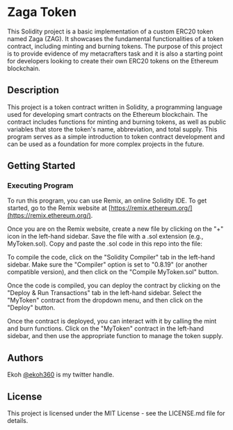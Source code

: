 # Zaga Token

This Solidity project is a basic implementation of a custom ERC20 token named Zaga (ZAG). It showcases the fundamental functionalities of a token contract, including minting and burning tokens. The purpose of this project is to provide evidence of my metacrafters task and it is also a starting point for developers looking to create their own ERC20 tokens on the Ethereum blockchain.

## Description

This project is a token contract written in Solidity, a programming language used for developing smart contracts on the Ethereum blockchain. The contract includes functions for minting and burning tokens, as well as public variables that store the token's name, abbreviation, and total supply. This program serves as a simple introduction to token contract development and can be used as a foundation for more complex projects in the future.

## Getting Started

### Executing Program

To run this program, you can use Remix, an online Solidity IDE. To get started, go to the Remix website at [https://remix.ethereum.org/](https://remix.ethereum.org/).

Once you are on the Remix website, create a new file by clicking on the "+" icon in the left-hand sidebar. Save the file with a .sol extension (e.g., MyToken.sol). Copy and paste the .sol code in this repo into the file:

To compile the code, click on the "Solidity Compiler" tab in the left-hand sidebar. Make sure the "Compiler" option is set to "0.8.19" (or another compatible version), and then click on the "Compile MyToken.sol" button.

Once the code is compiled, you can deploy the contract by clicking on the "Deploy & Run Transactions" tab in the left-hand sidebar. Select the "MyToken" contract from the dropdown menu, and then click on the "Deploy" button.

Once the contract is deployed, you can interact with it by calling the mint and burn functions. Click on the "MyToken" contract in the left-hand sidebar, and then use the appropriate function to manage the token supply.

## Authors

Ekoh [@ekoh360](https://twitter.com/ekoh360) is my twitter handle.

## License

This project is licensed under the MIT License - see the LICENSE.md file for details.
